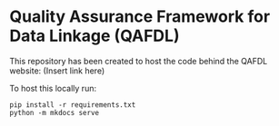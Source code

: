 # Quality Assurance Framework for Data Linkage (QAFDL)

This repository has been created to host the code behind the QAFDL website: (Insert link here)

To host this locally run:

```shell
pip install -r requirements.txt
python -m mkdocs serve
```
